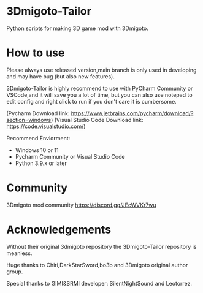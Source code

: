 # 3Dmigoto-Tailor
Python scripts for making 3D game mod with 3Dmigoto.

# How to use
Please always use released version,main branch is only used in developing and may have bug (but also new features).

3Dmigoto-Tailor is highly recommend to use with PyCharm Community or VSCode,and it will save you a lot of time,
but you can also use notepad to edit config and right click to run if you don't care it is cumbersome.

(Pycharm Download link: https://www.jetbrains.com/pycharm/download/?section=windows)
(Visual Studio Code Download link: https://code.visualstudio.com/)

Recommend Enviorment:
- Windows 10 or 11 
- Pycharm Community or Visual Studio Code
- Python 3.9.x or later


# Community
3Dmigoto mod community
https://discord.gg/JEcWVKr7wu


# Acknowledgements
Without their original 3dmigoto repository the 3Dmigoto-Tailor repository is meanless. 

Huge thanks to Chiri,DarkStarSword,bo3b and 3Dmigoto original author group.

Special thanks to GIMI&SRMI developer: SilentNightSound and Leotorrez.